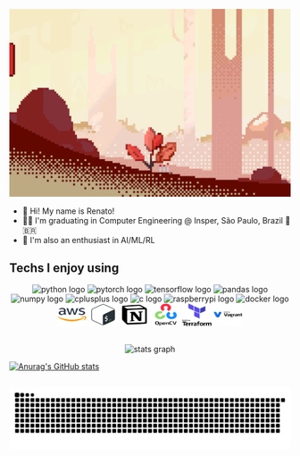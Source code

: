 ![Gris stony guy saying 'Hi'](src/gris.gif)

- 👋 Hi! My name is Renato!
- 👨‍🎓 I'm graduating in Computer Engineering @ Insper, São Paulo, Brazil 🦊 🇧🇷
- 🤖 I'm also an enthusiast in AI/ML/RL

##

## Techs I enjoy using

<div align="center">
    <img src="https://cdn.jsdelivr.net/gh/devicons/devicon/icons/python/python-original.svg" height="40" width="52" alt="python logo"  />
    <img src="https://cdn.jsdelivr.net/gh/devicons/devicon/icons/pytorch/pytorch-original.svg" height="40" width="52" alt="pytorch logo"/>
    <img src="https://cdn.jsdelivr.net/gh/devicons/devicon/icons/tensorflow/tensorflow-original.svg" height="40" width="52" alt="tensorflow logo"  />
    <img src="https://cdn.jsdelivr.net/gh/devicons/devicon/icons/pandas/pandas-original.svg" height="40" width="52" alt="pandas logo"  />
    <img src="https://cdn.jsdelivr.net/gh/devicons/devicon/icons/numpy/numpy-original.svg" height="40" width="52" alt="numpy logo"  />
    <img src="https://cdn.jsdelivr.net/gh/devicons/devicon/icons/cplusplus/cplusplus-plain.svg" height="40" width="52" alt="cplusplus logo"  />
    <img src="https://cdn.jsdelivr.net/gh/devicons/devicon/icons/c/c-plain.svg" height="40" width="52" alt="c logo"  />
    <img src="https://cdn.jsdelivr.net/gh/devicons/devicon/icons/raspberrypi/raspberrypi-original.svg" height="40" width="52" alt="raspberrypi logo"  />
    <img src="https://cdn.jsdelivr.net/gh/devicons/devicon/icons/docker/docker-plain-wordmark.svg" height="40" width="52" alt="docker logo"  />
    <img src="https://raw.githubusercontent.com/devicons/devicon/master/icons/amazonwebservices/amazonwebservices-original-wordmark.svg" height="40" width="52" alt="aws logo"  />
    <img src="https://raw.githubusercontent.com/devicons/devicon/master/icons/bash/bash-original.svg" height="40" width="52" alt="bash logo"  />
    <img src="https://raw.githubusercontent.com/devicons/devicon/master/icons/notion/notion-original.svg" height="40" width="52" alt="notion logo"  />
    <img src="https://raw.githubusercontent.com/devicons/devicon/master/icons/opencv/opencv-original-wordmark.svg" height="40" width="52" alt="opencv logo"  />
    <img src="https://raw.githubusercontent.com/devicons/devicon/master/icons/terraform/terraform-original-wordmark.svg" height="40" width="52" alt="terraform logo"  />
    <img src="https://raw.githubusercontent.com/devicons/devicon/master/icons/vagrant/vagrant-original-wordmark.svg" height="40" width="52" alt="vagrant logo"  />
</div>

##

<div align="center">
    <img src="https://github-readme-stats.vercel.app/api?username=renatex333&show_icons=true&theme=tokyonight" width=750  alt="stats graph"/>
</div>

[![Anurag's GitHub stats]()](https://github.com/anuraghazra/github-readme-stats)
    
##

![Snake animation](https://github.com/renatex333/renatex333/blob/output/github-contribution-grid-snake.svg)
